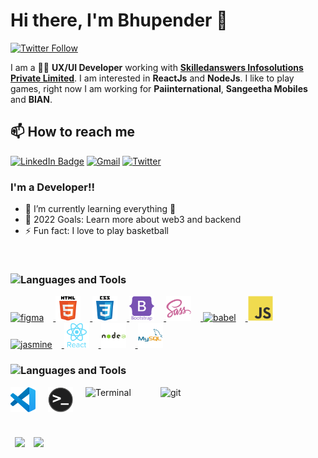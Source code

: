 # Hi there, I'm Bhupender 👋 



<!-- !Commented because Not Present:Start -->
<!-- [![Website](https://img.shields.io/website?label=iamabhishek.me&style=for-the-badge&url=https%3A%2F%2Fiamabhishek.me)](https://www.iamabhishek.me)
[![Website](https://img.shields.io/website?label=blogs.iamabhishek.me&style=for-the-badge&url=https%3A%2F%2Fblogs.iamabhishek.me)](https://blogs.iamabhishek.me) -->
<!-- !Commented because Not Present:End -->

[![Twitter Follow](https://img.shields.io/twitter/follow/Bhupiiidx?color=1DA1F2&logo=twitter&style=for-the-badge)](https://twitter.com/intent/follow?original_referer=https%3A%2F%2Fgithub.com%2FBhupiiidx&screen_name=Bhupiiidx)

I am a 👨‍💻 **UX/UI Developer** working with **[Skilledanswers Infosolutions Private Limited](https://skilledanswers.com/)**. I am interested in **ReactJs** and **NodeJs**. I like to play games, right now I am working for **Paiinternational**, **Sangeetha Mobiles** and **BIAN**.

## 📫 How to reach me

<!-- [![Gitlab Badge](https://img.shields.io/badge/GitLab-330F63?style=for-the-badge&logo=gitlab&logoColor=white)](https://gitlab.com/as_abhi6776) -->


[![LinkedIn Badge](https://img.shields.io/badge/LinkedIn-0077B5?style=for-the-badge&logo=linkedin&logoColor=white)](https://www.linkedin.com/in/bhupiidx/)
[![Gmail](https://img.shields.io/badge/Gmail-D14836?style=for-the-badge&logo=gmail&logoColor=white)](mailto:bhupender81238@gmail.com)
[![Twitter](https://img.shields.io/badge/Twitter-1DA1F2?style=for-the-badge&logo=twitter&logoColor=white)](https://twitter.com/Bhupiiidx)


<!--[![Instagram](https://img.shields.io/badge/Instagram-E4405F?style=for-the-badge&logo=instagram&logoColor=white)](https://www.instagram.com/Bhupiiidx)-->
<!--[![Facebook](https://img.shields.io/badge/Facebook-1877F2?style=for-the-badge&logo=facebook&logoColor=white)](https://www.facebook.com/)-->

### I'm a Developer!!

- 🌱 I’m currently learning everything 🤣
- 🥅 2022 Goals: Learn more about web3 and backend
- ⚡ Fun fact: I love to play basketball

<br />

### ![Languages and Tools](https://img.shields.io/badge/-Languages%20and%20Tools-informational)

<p align="left" style="margin-top:10px;"> 
 <a href="https://www.figma.com/" target="_blank"> <img style="padding-right:15px;" src="https://www.vectorlogo.zone/logos/figma/figma-icon.svg" alt="figma" width="40" height="40"/> </a> 
 <a href="https://www.w3.org/html/" target="_blank"> <img style="padding-right:15px;" src="https://raw.githubusercontent.com/devicons/devicon/master/icons/html5/html5-original-wordmark.svg" alt="html5" width="40" height="40"/> </a>
 <a href="https://www.w3schools.com/css/" target="_blank"> <img style="padding-right:15px;" src="https://raw.githubusercontent.com/devicons/devicon/master/icons/css3/css3-original-wordmark.svg" alt="css3" width="40" height="40"/> </a> 
 <a href="https://getbootstrap.com" target="_blank"> <img style="padding-right:15px;" src="https://raw.githubusercontent.com/devicons/devicon/master/icons/bootstrap/bootstrap-plain-wordmark.svg" alt="bootstrap" width="40" height="40"/> </a> 
 <a href="https://sass-lang.com" target="_blank"> <img style="padding-right:15px;" src="https://raw.githubusercontent.com/devicons/devicon/master/icons/sass/sass-original.svg" alt="sass" width="40" height="40"/> </a>
 <a href="https://babeljs.io/" target="_blank"> <img style="padding-right:15px;" src="https://www.vectorlogo.zone/logos/babeljs/babeljs-icon.svg" alt="babel" width="40" height="40"/> </a> 
 <a href="https://developer.mozilla.org/en-US/docs/Web/JavaScript" target="_blank"> <img style="padding-right:15px;" src="https://raw.githubusercontent.com/devicons/devicon/master/icons/javascript/javascript-original.svg" alt="javascript" width="40" height="40"/> </a>   
 <a href="https://jasmine.github.io/" target="_blank"> <img style="padding-right:15px;" src="https://www.vectorlogo.zone/logos/jasmine/jasmine-icon.svg" alt="jasmine" width="40" height="40"/> </a>
 <a href="https://reactjs.org/" target="_blank"> <img style="padding-right:15px;" src="https://raw.githubusercontent.com/devicons/devicon/master/icons/react/react-original-wordmark.svg" alt="react" width="40" height="40"/> </a> <a href="https://redux.js.org" target="_blank"> 
   <a href="https://nodejs.org" target="_blank"> <img style="padding-right:15px;" src="https://raw.githubusercontent.com/devicons/devicon/master/icons/nodejs/nodejs-original-wordmark.svg" alt="nodejs" width="40" height="40"/> </a>
  <a href="https://www.mysql.com/" target="_blank"> <img style="padding-right:15px;" src="https://raw.githubusercontent.com/devicons/devicon/master/icons/mysql/mysql-original-wordmark.svg" alt="mysql" width="40" height="40"/> </a> 
</p>

### ![Languages and Tools](https://img.shields.io/badge/-Software%20%26%20Technologies%20-informational)

<p align="left" style="margin-top:10px;">
<img style="padding-right:20px;" align="left" alt="Visual Studio Code" width="40px" src="https://raw.githubusercontent.com/github/explore/80688e429a7d4ef2fca1e82350fe8e3517d3494d/topics/visual-studio-code/visual-studio-code.png" />
<img style="padding-right:20px;" src="https://www.vectorlogo.zone/logos/git-scm/git-scm-icon.svg" alt="git" width="40" height="40"/>
<img style="padding-right:20px;" align="left" alt="Terminal" width="40px" src="https://raw.githubusercontent.com/github/explore/80688e429a7d4ef2fca1e82350fe8e3517d3494d/topics/terminal/terminal.png" />
<img style="padding-right:20px;" align="left" alt="Terminal" width="100px" src="https://img.shields.io/badge/Linux-FCC624?style=for-the-badge&logo=linux&logoColor=black" />
</p>

<!--<a href="#"><img height="32" width="32" src="./images/java.svg" alt="Java" title="Java" /></a>
<a href="#"><img height="32" width="32" src="./images/puppet.svg" alt="Puppet" title="Puppet" /></a>
<a href="#"><img height="32" width="32" src="./images/apachedruid.svg" alt="Druid" title="Druid" /></a>
<a href="#"><img height="32" width="32" src="./images/apachegroovy.svg" alt="Groovy" title="Groovy" /></a>
<a href="#"><img height="32" width="32" src="./images/ruby.svg" alt="Ruby" title="Ruby" /></a>
<a href="#"><img height="32" width="32" src="./images/react.svg" alt="ReactJS" title="ReactJS" /></a>-->

<!-- !Commented because Not Present:Start -->
<!-- ### :book: Blogs

https://blogs.iamabhishek.me/ -->
<!-- !Commented because Not Present:End -->
<br>


<table style="border:none">
    <tbody  style="border:none">
        <tr  style="border:none">
            <td  style="border:none">
            <p align="center">
            <img align="center" src="https://github-readme-stats.vercel.app/api?username=bhupiiidx&count_private=true&show_icons=true&theme=dracula"/>
            </p>
            </td>
            <td  style="border:none">
            <p align="center">
            <img align="center" src="https://github-readme-stats.vercel.app/api/top-langs/?username=bhupiiidx&count_private=true&show_icons=true&theme=dracula&langs_count=10&layout=compact"/>
            </p>
            </td>
        </tr>
    </tbody>
</table>

<!--
**iamabhishek-dubey/iamabhishek-dubey** is a ✨ _special_ ✨ repository because its `README.md` (this file) appears on your GitHub profile.

Here are some ideas to get y#F05032ou started:

- 🔭 I’m currently working on ...
- 🌱 I’m currently learning ...
- 👯 I’m looking to collaborate on ...
- 🤔 I’m looking for help with ...
- 💬 Ask me about ...
- 📫 How to reach me: ...
- 😄 Pronouns: ...
- ⚡ Fun fact: ...
-->
